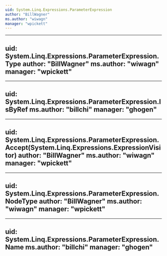 ```yaml
---
uid: System.Linq.Expressions.ParameterExpression
author: "BillWagner"
ms.author: "wiwagn"
manager: "wpickett"
---
```


---
uid: System.Linq.Expressions.ParameterExpression.Type
author: "BillWagner"
ms.author: "wiwagn"
manager: "wpickett"
---

---
uid: System.Linq.Expressions.ParameterExpression.IsByRef
ms.author: "billchi"
manager: "ghogen"
---

---
uid: System.Linq.Expressions.ParameterExpression.Accept(System.Linq.Expressions.ExpressionVisitor)
author: "BillWagner"
ms.author: "wiwagn"
manager: "wpickett"
---

---
uid: System.Linq.Expressions.ParameterExpression.NodeType
author: "BillWagner"
ms.author: "wiwagn"
manager: "wpickett"
---

---
uid: System.Linq.Expressions.ParameterExpression.Name
ms.author: "billchi"
manager: "ghogen"
---
